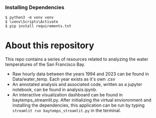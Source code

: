 ### Installing Dependencies

```
$ python3 -m venv venv
$ \venv\Scripts\Activate
$ pip install requirements.txt
```

# About this repository

This repo contains a series of resources related to analyzing the water temperatures of the San Francisco Bay.

- Raw hourly data between the years 1994 and 2023 can be found in Data/water_temp. Each year exists as it's own .csv
- An annotated analysis and associated code, written as a jupyter notebook, can be found in analysis.ipynb.
- An interactive visualization dashboard can be found in baytemps_streamlit.py. After initializing the virtual envioronment and installing the dependencies, this application can be run by typing `streamlit run baytemps_streamlit.py` in the terminal.